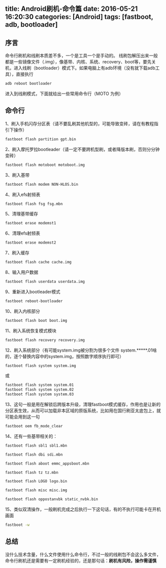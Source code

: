 title: Android刷机-命令篇
date: 2016-05-21 16:20:30
categories: [Android] 
tags: [fastboot, adb, bootloader]
---

## 序言
命令行刷机和线刷本质差不多，一个是工具一个是手动的。
线刷包解压出来一般都是一些镜像文件（.img），像基带、内核、系统、recovery、boot等，要先关机，进入线刷（bootloader）模式下。如果电脑上有adb环境（没有就下载adb工具），直接执行
``` bash
adb reboot bootloader
```
进入到线刷模式，下面就给出一些常用命令行（MOTO 为例）

## 命令行

1、刷入手机闪存分区表（请不要乱刷其他机型的，可能导致变砖，请在有教程指引下操作）
``` bash
fastboot flash partition gpt.bin
```

2、刷入摩托罗拉bootleader（请一定不要跨机型刷，或者降版本刷，否则分分钟变砖）
``` bash
fastboot flash motoboot motoboot.img
```
<!-- more -->
3、刷入基带
``` bash
fastboot flash modem NON-HLOS.bin
```

4、刷入efs射频表
``` bash
fastboot flash fsg fsg.mbn
```

5、清理基带缓存
``` bash
fastboot erase modemst1
```

6、清理efs射频表
``` bash
fastboot erase modemst2
```

7、刷入缓存
``` bash
fastboot flash cache cache.img
```

8、输入用户数据
``` bash
fastboot flash userdata userdata.img
```

9、重新进入bootleader模式
``` bash
fastboot reboot-bootloader
```

10、刷入内核部分
``` bash
fastboot flash boot boot.img
```

11、刷入系统恢复模式模块
``` bash
fastboot flash recovery recovery.img
```

12、刷入系统部分（有可能system.img被分割为很多个文件 system.*****.01啥的，逐个替换内容中的system.img，按照数字顺序执行即可）
``` bash
fastboot flash system system.img
```
或
``` bash
fastboot flash system system.01
fastboot flash system system.02
fastboot flash system system.03
```

13、这句一般是用在解锁后跨版本升级，清理fastboot模式缓存，作用也是让新的分区表生效，从而可以加载非本区域的原版系统，比如用在国行刷亚太底包上，就可能会用到这一句
``` bash
fastboot oem fb_mode_clear
```

14、还有一些基带相关的：

``` bash
fastboot flash sbl1 sbl1.mbn
```

``` bash
fastboot flash dbi sdi.mbn

```
``` bash
fastboot flash aboot emmc_appsboot.mbn
```

``` bash
fastboot flash tz tz.mbn
```

``` bash
fastboot flash LOGO logo.bin
```

``` bash
fastboot flash misc misc.img
```

``` bash
fastboot flash oppostanvbk static_nvbk.bin
```

15、类似双清操作，一般刷机完成之后执行一下这句话，有的不执行可能卡在开机画面
``` bash
fastboot -w
```

## 总结
没什么技术含量，什么文件使用什么命令行，不过一般的线刷包不会这么多文件，命令行刷机还是需要有一定刷机经验的，还是那句话：**刷机有风险，操作需谨慎**